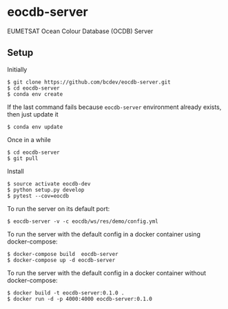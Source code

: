 # eocdb-server
EUMETSAT Ocean Colour Database (OCDB) Server

## Setup

Initially

    $ git clone https://github.com/bcdev/eocdb-server.git
    $ cd eocdb-server
    $ conda env create

If the last command fails because `eocdb-server` environment already exists, then just update it

    $ conda env update

Once in a while

    $ cd eocdb-server
    $ git pull

Install

    $ source activate eocdb-dev
    $ python setup.py develop
    $ pytest --cov=eocdb

To run the server on its default port:

    $ eocdb-server -v -c eocdb/ws/res/demo/config.yml
    
To run the server with the default config in a docker container using docker-compose:

    $ docker-compose build  eocdb-server
    $ docker-compose up -d eocdb-server
    
 To run the server with the default config in a docker container without docker-compose:
 
    $ docker build -t eocdb-server:0.1.0 .
    $ docker run -d -p 4000:4000 eocdb-server:0.1.0

